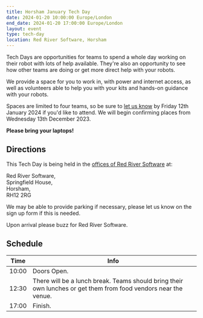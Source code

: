 ```yaml
---
title: Horsham January Tech Day
date: 2024-01-20 10:00:00 Europe/London
end_date: 2024-01-20 17:00:00 Europe/London
layout: event
type: tech-day
location: Red River Software, Horsham
---
```


Tech Days are opportunities for teams to spend a whole day working on their
robot with lots of help available. They're also an opportunity to see how other
teams are doing or get more direct help with your robots.

We provide a space for you to work in, with power and internet access, as well
as volunteers able to help you with your kits and hands-on guidance with your
robots.

Spaces are limited to four teams, so be sure to [let us know][tech-day-signup]
by Friday 12th January 2024 if you'd like to attend. We will begin confirming
places from Wednesday 13th December 2023.

**Please bring your laptops!**

## Directions

This Tech Day is being held in the [offices of Red River Software][venue-map]
at:

Red River Software,<br>
Springfield House,<br>
Horsham,<br>
RH12 2RG

We may be able to provide parking if necessary, please let us know on the sign up form if this is needed.

Upon arrival please buzz for Red River Software.

## Schedule

| Time  | Info |
|-------|------|
| 10:00 | Doors Open. |
| 12:30 | There will be a lunch break. Teams should bring their own lunches or get them from food vendors near the venue. |
| 17:00 | Finish. |

[venue-map]: https://goo.gl/maps/ci33utzx4iQhm5bR7
[tech-day-signup]: https://forms.gle/orwWr8DBkMg2CVTf9
